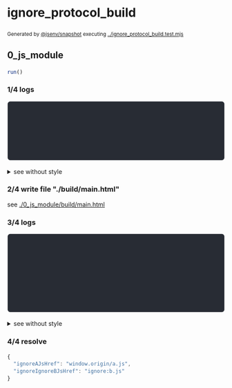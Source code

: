 # ignore_protocol_build

<sub>
  Generated by <a href="https://github.com/jsenv/core/tree/main/packages/independent/snapshot">@jsenv/snapshot</a> executing <a href="../ignore_protocol_build.test.mjs">../ignore_protocol_build.test.mjs</a>
</sub>

## 0_js_module

```js
run()
```

### 1/4 logs

![img](0_js_module/log_group.svg)

<details>
  <summary>see without style</summary>

```console

build "./main.html"
⠋ generate source graph
✔ generate source graph (done in <X> second)
⠋ generate build graph
✔ generate build graph (done in <X> second)
⠋ write files in build directory

```

</details>


### 2/4 write file "./build/main.html"

see [./0_js_module/build/main.html](./0_js_module/build/main.html)

### 3/4 logs

![img](0_js_module/log_group_1.svg)

<details>
  <summary>see without style</summary>

```console
✔ write files in build directory (done in <X> second)
--- build files ---  
- html : 1 (713 B / 100 %)
- total: 1 (713 B / 100 %)
--------------------
⠋ start build server
✔ start build server (done in <X> second)

- http://localhost
- http://[::1]

```

</details>


### 4/4 resolve

```js
{
  "ignoreAJsHref": "window.origin/a.js",
  "ignoreIgnoreBJsHref": "ignore:b.js"
}
```